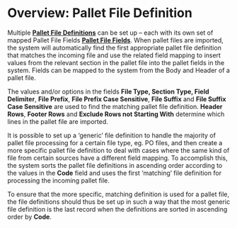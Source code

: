 # Overview: Pallet File Definition

Multiple **[Pallet File Definitions](https://file+.vscode-resource.vscode-webview.net/Users/attieretief/Github/Linc-ProduceLinc-ghpages/documentation/pallet-file-definition#set-up-a-pallet-file-definition "pallet-file-definition#set-up-a-pallet-file-definition")** can be set up – each with its own set of mapped Pallet File Fields **[Pallet File Fields](https://file+.vscode-resource.vscode-webview.net/Users/attieretief/Github/Linc-ProduceLinc-ghpages/documentation/pallet-file-definition#map-pallet-file-fields "pallet-file-definition#map-pallet-file-fields")**. When pallet files are imported, the system will automatically find the first appropriate pallet file definition that matches the incoming file and use the related field mapping to insert values from the relevant section in the pallet file into the pallet fields in the system. Fields can be mapped to the system from the Body and Header of a pallet file.

  


The values and/or options in the fields **Fi****le Type, Section Type, Field Deli****miter**, **File Prefix**, **File Prefix Case Sensitive**, **File Suffix** and **File Suffix Case Sensitive** are used to find the matching pallet file definition. **Header Rows**, **Footer Rows** and **Exclude Rows not Starting With** determine which lines in the pallet file are imported.

  


It is possible to set up a ‘generic’ file definition to handle the majority of pallet file processing for a certain file type, eg. PO files, and then create a more specific pallet file definition to deal with cases where the same kind of file from certain sources have a different field mapping. To accomplish this, the system sorts the pallet file definitions in ascending order according to the values in the **Code** field and uses the first ‘matching’ file definition for processing the incoming pallet file.

  


To ensure that the more specific, matching definition is used for a pallet file, the file definitions should thus be set up in such a way that the most generic file definition is the last record when the definitions are sorted in ascending order by **Code**.

 

